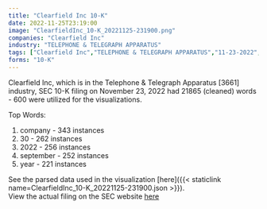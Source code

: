 ```yaml
---
title: "Clearfield Inc 10-K"
date: 2022-11-25T23:19:00
image: "ClearfieldInc_10-K_20221125-231900.png"
companies: "Clearfield Inc"
industry: "TELEPHONE & TELEGRAPH APPARATUS"
tags: ["Clearfield Inc","TELEPHONE & TELEGRAPH APPARATUS","11-23-2022","10-K"]
forms: "10-K"
---
```

Clearfield Inc, which is in the Telephone & Telegraph Apparatus [3661] industry, SEC 10-K filing on November 23, 2022 had 21865 (cleaned) words - 600 were utilized for the visualizations.

Top Words:
1. company - 343 instances
2. 30 - 262 instances
3. 2022 - 256 instances
4. september - 252 instances
5. year - 221 instances


See the parsed data used in the visualization [here]({{< staticlink name=ClearfieldInc_10-K_20221125-231900.json >}}).  
View the actual filing on the SEC website [here](https://www.sec.gov/Archives/edgar/data/796505/0001171843-22-007645.txt)